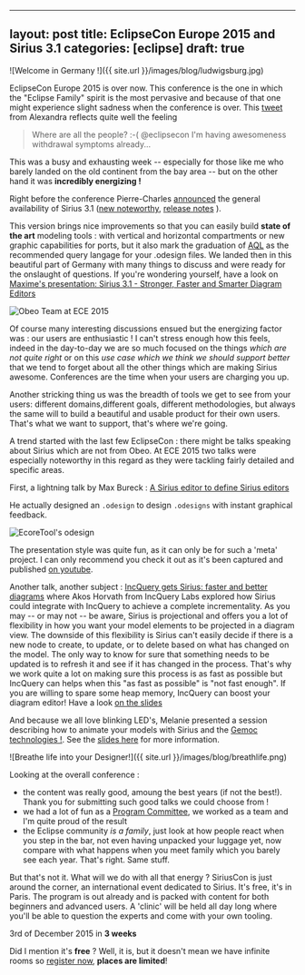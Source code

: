  ---
layout: post
title:  EclipseCon Europe 2015 and Sirius 3.1
categories: [eclipse]
draft: true
---

![Welcome in Germany !]({{ site.url }}/images/blog/ludwigsburg.jpg)

EclipseCon Europe 2015 is over now. This conference is the one in which the "Eclipse Family" spirit is the most pervasive and because of that one might experience slight sadness when the conference is over.
This [tweet](https://twitter.com/alex_schl/status/662556186986864640) from Alexandra reflects quite well the feeling

>Where are all the people? :-( @eclipsecon I'm having awesomeness withdrawal symptoms already...

This was a busy and exhausting week -- especially for those like me who barely landed on the old continent from the bay area --  but on the other hand it was **incredibly energizing !**

Right before the conference Pierre-Charles [announced](https://dev.eclipse.org/mhonarc/lists/sirius-dev/msg00132.html) the general availability of Sirius 3.1 ([new noteworthy](https://www.eclipse.org/sirius/whatsnew3-1.html), [release notes](https://www.eclipse.org/sirius/doc/Release_Notes.html) ). 

This version brings nice improvements so that you can easily build **state of the art** modeling tools : with vertical and horizontal compartments or new graphic capabilities for ports, but it also mark the graduation of [AQL](http://cedric.brun.io/eclipse/introducing-aql/) as the recommended query langage for your .odesign files. We landed then in this beautiful part of Germany with many things to discuss and were ready for the onslaught of questions. If you're wondering yourself, have a look on [Maxime's presentation: Sirius 3.1 - Stronger, Faster and Smarter Diagram Editors](http://mporhel.github.io/slides/2015_EclipseConEU_Sirius31_StrongerFasterSmarter/#/)


![Obeo Team at ECE 2015](https://farm1.staticflickr.com/690/22761525601_1864b66937.jpg)

Of course many interesting discussions ensued but the energizing factor was : our users are enthusiastic ! I can't stress enough how this feels, indeed in the day-to-day we are so much focused on the things *which are not quite right* or on this *use case which we think we should support better* that we tend to forget about all the other things which are making Sirius awesome. Conferences are the time when your users are charging you up.

Another stricking thing us was the breadth of tools we get to see from your users: different domains,different goals, different methodologies, but always the same will to build a beautiful and usable product for their own users. That's what we want to support, that's where we're going.

A trend started with the last few EclipseCon : there might be talks speaking about Sirius which are not from Obeo. At ECE 2015 two talks were especially noteworthy in this regard as they were tackling fairly detailed and specific areas.

First, a lightning talk by Max Bureck : [A Sirius editor to define Sirius editors](https://www.eclipsecon.org/europe2015/session/sirius-editor-define-sirius-editors)

He actually designed an `.odesign` to design `.odesigns` with instant graphical feedback.

![EcoreTool's odesign](https://pbs.twimg.com/media/CN9yy2nWwAAlxIQ.png:large)

The presentation style was quite fun, as it can only be for such a 'meta' project. I can only recommend you check it out as it's been captured and published [on youtube](https://www.youtube.com/watch?v=JAoJRfM4uVs&list=PLy7t4z5SYNaR0yp9EQ9txQhO-JgCLJAga&index=32).

 
Another talk, another subject : [IncQuery gets Sirius: faster and better diagrams](https://www.eclipsecon.org/europe2015/session/incquery-gets-sirius-faster-and-better-diagrams) where Akos Horvath from IncQuery Labs explored how Sirius could integrate with IncQuery to achieve a complete incrementality. As you may -- or may not -- be aware, Sirius is projectional and offers you a lot of flexibility in how you want your model elements to be projected in a diagram view. The downside of this flexibility is Sirius can't easily decide if there is a new node to create, to update, or to delete based on what has changed on the model. The only way to know for sure that something needs to be updated is to refresh it and see if it has changed in the process. That's why we work quite a lot on making sure this process is as fast as possible but IncQuery can helps when this "as fast as possible" is "not fast enough". If you are willing to spare some heap memory,  IncQuery can boost your diagram editor! Have a look [on the slides](https://www.eclipsecon.org/europe2015/sites/default/files/slides/iqgetsSirius_eclipsecon_15_ha_final_0.pdf)

And because we all love blinking LED's, Melanie presented a session describing how to animate your models with Sirius and the [Gemoc technologies !](http://gemoc.org/). See the [slides here](http://fr.slideshare.net/melbats/eclipsecon-eu-2015-breathe-life-into-your-designer) for more information.

![Breathe life into your Designer!]({{ site.url }}/images/blog/breathlife.png)

Looking at the overall conference : 
* the content was really good, amoung the best years (if not the best!). Thank you for submitting such good talks we could choose from !
* we had a lot of fun as a [Program Committee](https://www.eclipsecon.org/europe2015/about-pc), we worked as a team and I'm quite proud of the result
* the Eclipse community *is a family*, just look at how people react when you step in the bar, not even having unpacked your luggage yet, now compare with what happens when you meet family which you barely see each year. That's right. Same stuff.

But that's not it. What will we do with all that energy ? SiriusCon is just around the corner, an international event dedicated to Sirius. It's free, it's in Paris. The program is out already and is packed with content for both beginners and advanced users. A 'clinic' will be held all day long where you'll be able to question the experts and come with your own tooling. 

3rd of December 2015 in **3 weeks**

Did I mention it's **free** ? Well, it is, but it doesn't mean we have infinite rooms so [register now](http://www.siriuscon.org/register.php), **places are limited**!


